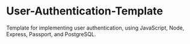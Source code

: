 # User-Authentication-Template
Template for implementing user authentication, using JavaScript, Node, Express, Passport, and PostgreSQL.
